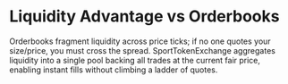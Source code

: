 # Liquidity Advantage vs Orderbooks

Orderbooks fragment liquidity across price ticks; if no one quotes your size/price, you must cross the spread. SportTokenExchange aggregates liquidity into a single pool backing all trades at the current fair price, enabling instant fills without climbing a ladder of quotes.
